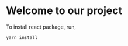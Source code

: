 # Welcome to our project

To install react package, run,

```
yarn install
```


<!-- # 👇 Sofia React Template

Free and open-source admin dashboard template built with React v17.0.2 and Bootstrap v4.6. Developed with ❤️ by [Flatlogic](https://flatlogic.com/). If you love our project please star ⭐️ our repo!

[View Demo](https://flatlogic.github.io/sofia-react-template/) | [Download](https://github.com/flatlogic/sofia-react-template.git) | [More templates](https://flatlogic.com/templates)

[![image](https://user-images.githubusercontent.com/63450826/135460125-6679bb33-3741-451f-9cfa-db1c08fee110.png)](https://flatlogic.github.io/sofia-react-template/)

This dashboard is an initial version (containing only few components) of our future release of Sofia React Admin. It is built on the top of React 17, so it well supported along the web. You can easy customize template by changing SCSS variables. All paddings and colors are in _variables.scss file.

## Features

Sofia React Template is a great template to quick-start development of SAAS, CMS, IoT Dashboard, E-Commerce apps, etc.
Lite version of a Sofia React includes following features and pages:

* React v17
* Bootstrap v4.6 & SCSS
* React Router v5
* React functional components
* React Hooks
* Mobile friendly responsive layout
* Recharts and Apexcharts chart libraries
* Simple login / logout
* Error page
* Styled Bootstrap components like buttons, badges, labels, etc
* Create-react-app under the hood

## Pages

We have implemented some basic pages, so you can see our template in action.

* Dashboard sample
* Typography page
* Tables page
* Notifications page
* Charts page
* Icons page
* Map page
* Login page
* Register page
* Error page

## Quick Start

### 1. Get the latest version
You can start by cloning the latest version of Sofia React Template on your local machine by running:
```shell
$ git clone https://github.com/flatlogic/sofia-react-template.git
$ cd path/to/app
```

### 2. Run `yarn install`
This will install both run-time project dependencies and developer tools listed
in [package.json](package.json) file.

### 3. Run `yarn start`
Runs the app in the development mode.

Open http://localhost:3000 to view it in the browser. Whenever you modify any of the source files inside the `/src` folder,
the module bundler ([Webpack](http://webpack.github.io/)) will recompile the
app on the fly and refresh all the connected browsers.

### 4. Run `yarn build`
Builds the app for production to the build folder.
It correctly bundles React in production mode and optimizes the build for the best performance.

The build is minified and the filenames include the hashes.
Your app is ready to be deployed!

## Support
For any additional information please go to our [**support forum**](https://flatlogic.com/forum) and raise your questions or feedback provide there. We highly appreciate your participation!
# WEl

## How can I support developers?
- Star our GitHub repo :star:
- [Tweet about it](https://twitter.com/intent/tweet?text=Amazing%20dashboard%20built%20with%20NodeJS,%20React%20and%20Bootstrap!&url=https://github.com/flatlogic/sofia-react-template&via=flatlogic).
- Create pull requests, submit bugs, suggest new features or documentation updates :wrench:
- Follow [@flatlogic on Twitter](https://twitter.com/flatlogic).
- Subscribe to Flatlogic newsletter at [flatlogic.com](https://flatlogic.com/)
- Like our page on [Facebook](https://www.facebook.com/flatlogic/) :thumbsup:

## More from Flatlogic

- [React Native Starter](https://github.com/flatlogic/react-native-starter) - 🚀 A powerful react native starter template that bootstraps development of your mobile application
- [Sing App](https://github.com/flatlogic/sing-app) - 💥 Free and open-source admin dashboard template built with Bootstrap 4
- [Awesome Bootstrap Checkboxes & Radios](https://github.com/flatlogic/awesome-bootstrap-checkbox) - ✅ Pure css way to make inputs look prettier
- [React Dashboard](https://github.com/flatlogic/react-dashboard) - 🔥 React Dashboard - isomorphic admin dashboard template with GraphQL
- [Light Blue Dashboard](https://github.com/flatlogic/light-blue-dashboard) - 💦 Free and open-source admin dashboard template built with Bootstrap

## Premium themes
Looking for premium themes and templates? Check out more [admin dashboard templates at flatlogic.com](https://flatlogic.com/admin-dashboards).

## License
[MIT License](https://github.com/flatlogic/sofia-react-template/blob/master/LICENSE) -->
